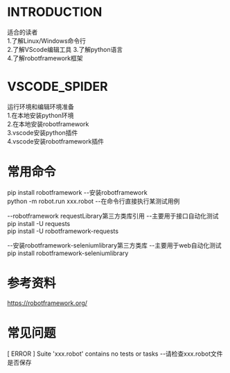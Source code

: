 
# INTRODUCTION
适合的读者  
1.了解Linux/Windows命令行  
2.了解VScode编辑工具
3.了解python语言  
4.了解robotframework框架

# VSCODE_SPIDER
运行环境和编辑环境准备  
1.在本地安装python环境  
2.在本地安装robotframework  
3.vscode安装python插件  
4.vscode安装robotframework插件

# 常用命令
pip install robotframework --安装robotframework  
python -m robot.run xxx.robot --在命令行直接执行某测试用例  

--robotframework requestLibrary第三方类库引用
--主要用于接口自动化测试  
pip install -U requests  
pip install -U robotframework-requests  

--安装robotframework-seleniumlibrary第三方类库
--主要用于web自动化测试
pip install robotframework-seleniumlibrary  

# 参考资料
https://robotframework.org/

# 常见问题
[ ERROR ] Suite 'xxx.robot' contains no tests or tasks  --请检查xxx.robot文件是否保存


   

  
